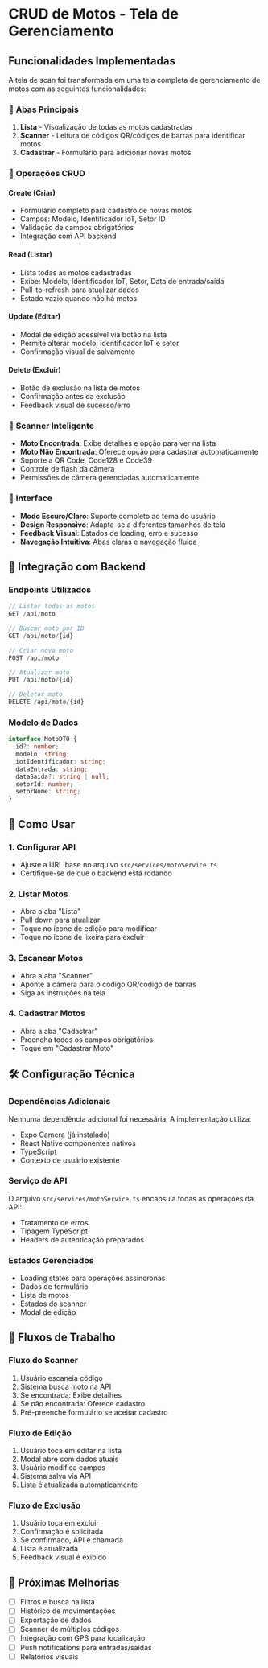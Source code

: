 # CRUD de Motos - Tela de Gerenciamento

## Funcionalidades Implementadas

A tela de scan foi transformada em uma tela completa de gerenciamento de motos com as seguintes funcionalidades:

### 📱 **Abas Principais**

1. **Lista** - Visualização de todas as motos cadastradas
2. **Scanner** - Leitura de códigos QR/códigos de barras para identificar motos
3. **Cadastrar** - Formulário para adicionar novas motos

### 🔧 **Operações CRUD**

#### **Create (Criar)**
- Formulário completo para cadastro de novas motos
- Campos: Modelo, Identificador IoT, Setor ID
- Validação de campos obrigatórios
- Integração com API backend

#### **Read (Listar)**
- Lista todas as motos cadastradas
- Exibe: Modelo, Identificador IoT, Setor, Data de entrada/saída
- Pull-to-refresh para atualizar dados
- Estado vazio quando não há motos

#### **Update (Editar)**
- Modal de edição acessível via botão na lista
- Permite alterar modelo, identificador IoT e setor
- Confirmação visual de salvamento

#### **Delete (Excluir)**
- Botão de exclusão na lista de motos
- Confirmação antes da exclusão
- Feedback visual de sucesso/erro

### 📲 **Scanner Inteligente**

- **Moto Encontrada**: Exibe detalhes e opção para ver na lista
- **Moto Não Encontrada**: Oferece opção para cadastrar automaticamente
- Suporte a QR Code, Code128 e Code39
- Controle de flash da câmera
- Permissões de câmera gerenciadas automaticamente

### 🎨 **Interface**

- **Modo Escuro/Claro**: Suporte completo ao tema do usuário
- **Design Responsivo**: Adapta-se a diferentes tamanhos de tela
- **Feedback Visual**: Estados de loading, erro e sucesso
- **Navegação Intuitiva**: Abas claras e navegação fluida

## 🔌 **Integração com Backend**

### **Endpoints Utilizados**

```typescript
// Listar todas as motos
GET /api/moto

// Buscar moto por ID
GET /api/moto/{id}

// Criar nova moto
POST /api/moto

// Atualizar moto
PUT /api/moto/{id}

// Deletar moto
DELETE /api/moto/{id}
```

### **Modelo de Dados**

```typescript
interface MotoDTO {
  id?: number;
  modelo: string;
  iotIdentificador: string;
  dataEntrada: string;
  dataSaida?: string | null;
  setorId: number;
  setorNome: string;
}
```

## 🚀 **Como Usar**

### **1. Configurar API**
- Ajuste a URL base no arquivo `src/services/motoService.ts`
- Certifique-se de que o backend está rodando

### **2. Listar Motos**
- Abra a aba "Lista"
- Pull down para atualizar
- Toque no ícone de edição para modificar
- Toque no ícone de lixeira para excluir

### **3. Escanear Motos**
- Abra a aba "Scanner"
- Aponte a câmera para o código QR/código de barras
- Siga as instruções na tela

### **4. Cadastrar Motos**
- Abra a aba "Cadastrar"
- Preencha todos os campos obrigatórios
- Toque em "Cadastrar Moto"

## 🛠 **Configuração Técnica**

### **Dependências Adicionais**
Nenhuma dependência adicional foi necessária. A implementação utiliza:
- Expo Camera (já instalado)
- React Native componentes nativos
- TypeScript
- Contexto de usuário existente

### **Serviço de API**
O arquivo `src/services/motoService.ts` encapsula todas as operações da API:
- Tratamento de erros
- Tipagem TypeScript
- Headers de autenticação preparados

### **Estados Gerenciados**
- Loading states para operações assíncronas
- Dados de formulário
- Lista de motos
- Estados do scanner
- Modal de edição

## 🔄 **Fluxos de Trabalho**

### **Fluxo do Scanner**
1. Usuário escaneia código
2. Sistema busca moto na API
3. Se encontrada: Exibe detalhes
4. Se não encontrada: Oferece cadastro
5. Pré-preenche formulário se aceitar cadastro

### **Fluxo de Edição**
1. Usuário toca em editar na lista
2. Modal abre com dados atuais
3. Usuário modifica campos
4. Sistema salva via API
5. Lista é atualizada automaticamente

### **Fluxo de Exclusão**
1. Usuário toca em excluir
2. Confirmação é solicitada
3. Se confirmado, API é chamada
4. Lista é atualizada
5. Feedback visual é exibido

## 🎯 **Próximas Melhorias**

- [ ] Filtros e busca na lista
- [ ] Histórico de movimentações
- [ ] Exportação de dados
- [ ] Scanner de múltiplos códigos
- [ ] Integração com GPS para localização
- [ ] Push notifications para entradas/saídas
- [ ] Relatórios visuais